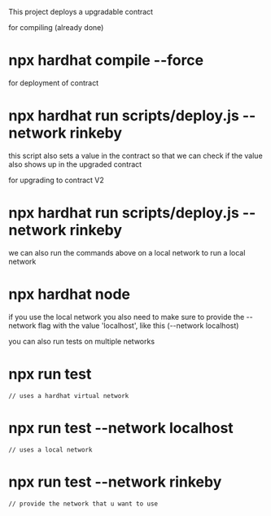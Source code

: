 This project deploys a upgradable contract

for compiling (already done) 
# npx hardhat compile --force

for deployment of contract
# npx hardhat run scripts/deploy.js --network rinkeby
this script also sets a value in the contract so that we can check if the value also shows up in the upgraded contract

for upgrading to contract V2
# npx hardhat run scripts/deploy.js --network rinkeby

we can also run the commands above on a local network
to run a local network 
# npx hardhat node
if you use the local network you also need to make sure to provide the --network flag with the value 'localhost', like this (--network localhost)


you can also run tests on multiple networks
# npx run test 
    // uses a hardhat virtual network
# npx run test --network localhost
    // uses a local network
# npx run test --network rinkeby
    // provide the network that u want to use